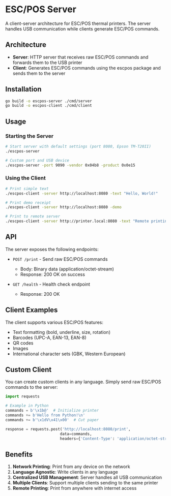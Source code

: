 # ESC/POS Server

A client-server architecture for ESC/POS thermal printers. The server handles USB communication while clients generate ESC/POS commands.

## Architecture

- **Server**: HTTP server that receives raw ESC/POS commands and forwards them to the USB printer
- **Client**: Generates ESC/POS commands using the escpos package and sends them to the server

## Installation

```bash
go build -o escpos-server ./cmd/server
go build -o escpos-client ./cmd/client
```

## Usage

### Starting the Server

```bash
# Start server with default settings (port 8080, Epson TM-T20II)
./escpos-server

# Custom port and USB device
./escpos-server -port 9090 -vendor 0x04b8 -product 0x0e15
```

### Using the Client

```bash
# Print simple text
./escpos-client -server http://localhost:8080 -text "Hello, World!"

# Print demo receipt
./escpos-client -server http://localhost:8080 -demo

# Print to remote server
./escpos-client -server http://printer.local:8080 -text "Remote printing!"
```

## API

The server exposes the following endpoints:

- `POST /print` - Send raw ESC/POS commands
  - Body: Binary data (application/octet-stream)
  - Response: 200 OK on success

- `GET /health` - Health check endpoint
  - Response: 200 OK

## Client Examples

The client supports various ESC/POS features:

- Text formatting (bold, underline, size, rotation)
- Barcodes (UPC-A, EAN-13, EAN-8)
- QR codes
- Images
- International character sets (GBK, Western European)

## Custom Client

You can create custom clients in any language. Simply send raw ESC/POS commands to the server:

```python
import requests

# Example in Python
commands = b'\x1b@'  # Initialize printer
commands += b'Hello from Python!\n'
commands += b'\x1dV\x41\x00'  # Cut paper

response = requests.post('http://localhost:8080/print',
                        data=commands,
                        headers={'Content-Type': 'application/octet-stream'})
```

## Benefits

1. **Network Printing**: Print from any device on the network
2. **Language Agnostic**: Write clients in any language
3. **Centralized USB Management**: Server handles all USB communication
4. **Multiple Clients**: Support multiple clients sending to the same printer
5. **Remote Printing**: Print from anywhere with internet access
